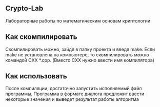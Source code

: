 ## Crypto-Lab

Лабораторные работы по математическим основам криптологии

## Как скомпилировать

Скомпилировать можно, зайдя в папку проекта и введя make. Если make не
установлена на компьютере, то скомпилировать можно командой CXX *.cpp. 
(Вместо CXX нужно ввести имя компилятора)

## Как использовать

После компиляции, достаточно запустить исполняемый файл программы. Программа
в формате диалога предложит ввести некоторые значения и выведет результат
работы алгоритма
